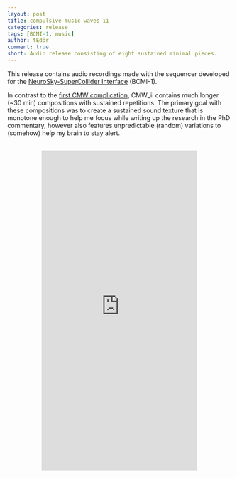 ```yaml
---
layout: post
title: compulsive music waves ii
categories: release
tags: [BCMI-1, music]
author: tEdör
comment: true
short: Audio release consisting of eight sustained minimal pieces.
---
```

This release contains audio recordings made with the sequencer developed for the [NeuroSky-SuperCollider Interface](/neurosky-supercollider-interface-and-audio-neurogame/) (BCMI-1).

In contrast to the [first CMW complication](/compulsive-music-waves-i/), CMW_ii contains much longer (~30 min) compositions with sustained repetitions. The primary goal with these compositions was to create a sustained sound texture that is monotone enough to help me focus while writing up the research in the PhD commentary, however also features unpredictable (random) variations to (somehow) help my brain to stay alert.

<br>

 <center><iframe style="border: 0; width: 350px; height: 720px;" src="https://bandcamp.com/EmbeddedPlayer/album=170900155/size=large/bgcol=ffffff/linkcol=333333/transparent=true/" seamless><a href="https://tedor.bandcamp.com/album/compulsive-music-waves-ii">compulsive music waves_ii by Krisztián | tEdör | Hofstädter</a></iframe></center>
